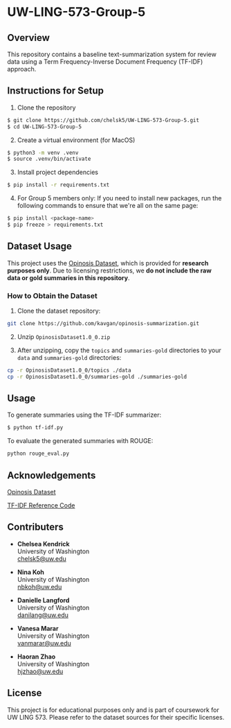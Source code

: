 # UW-LING-573-Group-5

## Overview
This repository contains a baseline text-summarization system for review data using a Term Frequency-Inverse Document Frequency (TF-IDF) approach. 

## Instructions for Setup
1. Clone the repository
```bash
$ git clone https://github.com/chelsk5/UW-LING-573-Group-5.git
$ cd UW-LING-573-Group-5
```

2. Create a virtual environment (for MacOS)
```bash
$ python3 -m venv .venv
$ source .venv/bin/activate 
```

3. Install project dependencies
```bash
$ pip install -r requirements.txt
```

4. For Group 5 members only: If you need to install new packages, run the following commands to ensure that we're all on the same page:
```bash
$ pip install <package-name>
$ pip freeze > requirements.txt
```
## Dataset Usage

This project uses the [Opinosis Dataset](https://github.com/kavgan/opinosis-summarization), which is provided for **research purposes only**. Due to licensing restrictions, we **do not include the raw data or gold summaries in this repository**.

### How to Obtain the Dataset
1. Clone the dataset repository:
```bash
git clone https://github.com/kavgan/opinosis-summarization.git
```

2. Unzip `OpinosisDataset1.0_0.zip`

3. After unzipping, copy the `topics` and `summaries-gold` directories to your `data` and `summaries-gold`  directories:
```bash
cp -r OpinosisDataset1.0_0/topics ./data
cp -r OpinosisDataset1.0_0/summaries-gold ./summaries-gold
```

## Usage
To generate summaries using the TF-IDF summarizer:
```bash
$ python tf-idf.py
```

To evaluate the generated summaries with ROUGE:
```bash
python rouge_eval.py
```

## Acknowledgements
[Opinosis Dataset](https://github.com/kavgan/opinosis-summarization/blob/master/README.md)

[TF-IDF Reference Code](https://github.com/wangyuhsin/tfidf-text-summarization/blob/main/README.md)

## Contributers
- **Chelsea Kendrick**  
  University of Washington  
  chelsk5@uw.edu

- **Nina Koh**  
  University of Washington  
  nbkoh@uw.edu

- **Danielle Langford**  
  University of Washington  
  danilang@uw.edu

- **Vanesa Marar**  
  University of Washington  
  vanmarar@uw.edu

- **Haoran Zhao**  
  University of Washington  
  hjzhao@uw.edu

## License
This project is for educational purposes only and is part of coursework for UW LING 573. Please refer to the dataset sources for their specific licenses.
